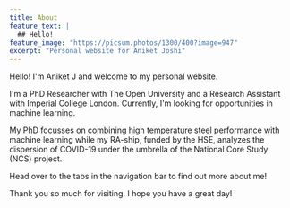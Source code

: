 ```yaml
---
title: About
feature_text: |
  ## Hello!
feature_image: "https://picsum.photos/1300/400?image=947"
excerpt: "Personal website for Aniket Joshi"
---
```


Hello! I'm Aniket J and welcome to my personal website. 

I'm a PhD Researcher with The Open University and a Research Assistant with Imperial College London. Currently, I'm looking for opportunities in machine learning.

My PhD focusses on combining high temperature steel performance with machine learning while my RA-ship, funded by the HSE, analyzes the dispersion of COVID-19 under the umbrella of the National Core Study (NCS) project.

Head over to the tabs in the navigation bar to find out more about me! 

Thank you so much for visiting. I hope you have a great day!